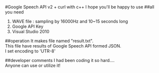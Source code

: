 
#Google Speech API v2 + curl with c++
I hope you'll be happy to use
##all you need
1. WAVE file : sampling by 16000Hz and 10~15 seconds long
2. Google API Key
3. Visual Studio 2010

##operation
It makes file named "result.txt".<br />
This file have results of Google Speech API formed JSON.<br />
I set encoding to 'UTR-8'
<br />

##developer comments
I had been coding it so hard....<br/>
Anyone can use or utilize it!<br/><br/>

